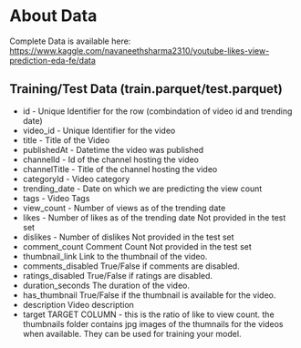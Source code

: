 # About Data 

Complete Data is available here: https://www.kaggle.com/navaneethsharma2310/youtube-likes-view-prediction-eda-fe/data

## Training/Test Data (train.parquet/test.parquet)

- id - Unique Identifier for the row (combindation of video id and trending date)
- video_id - Unique Identifier for the video
- title - Title of the Video
- publishedAt - Datetime the video was published
- channelId - Id of the channel hosting the video
- channelTitle - Title of the channel hosting the video
- categoryId - Video category
- trending_date - Date on which we are predicting the view count
- tags - Video Tags
- view_count - Number of views as of the trending date
- likes - Number of likes as of the trending date Not provided in the test set
- dislikes - Number of dislikes Not provided in the test set
- comment_count Comment Count Not provided in the test set
- thumbnail_link Link to the thumbnail of the video.
- comments_disabled True/False if comments are disabled.
- ratings_disabled True/False if ratings are disabled.
- duration_seconds The duration of the video.
- has_thumbnail True/False if the thumbnail is available for the video.
- description Video description
- target TARGET COLUMN - this is the ratio of like to view count.
the thumbnails folder contains jpg images of the thumnails for the videos when available. They can be used for training your model.